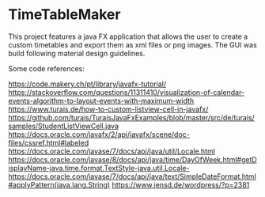 # TimeTableMaker
This project features a java FX application that allows the user to create a custom timetables and export them as xml files or png images. The GUI was build following material design guidelines.


Some code references:

https://code.makery.ch/pt/library/javafx-tutorial/
https://stackoverflow.com/questions/11311410/visualization-of-calendar-events-algorithm-to-layout-events-with-maximum-width
https://www.turais.de/how-to-custom-listview-cell-in-javafx/
https://github.com/turais/TuraisJavaFxExamples/blob/master/src/de/turais/samples/StudentListViewCell.java
https://docs.oracle.com/javafx/2/api/javafx/scene/doc-files/cssref.html#labeled
https://docs.oracle.com/javase/7/docs/api/java/util/Locale.html
https://docs.oracle.com/javase/8/docs/api/java/time/DayOfWeek.html#getDisplayName-java.time.format.TextStyle-java.util.Locale-
https://docs.oracle.com/javase/7/docs/api/java/text/SimpleDateFormat.html#applyPattern(java.lang.String)
https://www.jensd.de/wordpress/?p=2381
